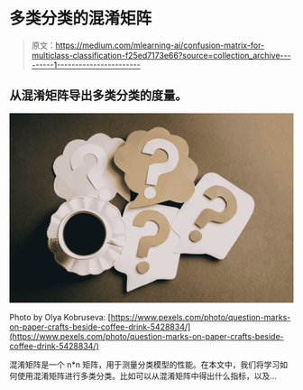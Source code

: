 # 多类分类的混淆矩阵

> 原文：<https://medium.com/mlearning-ai/confusion-matrix-for-multiclass-classification-f25ed7173e66?source=collection_archive---------1----------------------->

## 从混淆矩阵导出多类分类的度量。

![](img/ef51d8c5ab1641b506d51062420c2b99.png)

Photo by Olya Kobruseva: [https://www.pexels.com/photo/question-marks-on-paper-crafts-beside-coffee-drink-5428834/](https://www.pexels.com/photo/question-marks-on-paper-crafts-beside-coffee-drink-5428834/)

混淆矩阵是一个 n*n 矩阵，用于测量分类模型的性能。在本文中，我们将学习如何使用混淆矩阵进行多类分类。比如可以从混淆矩阵中得出什么指标，以及…